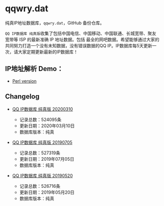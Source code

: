 # qqwry.dat

纯真IP地址数据库，`qqwry.dat`，GitHub 备份仓库。

`QQ IP数据库 纯真版`收集了包括中国电信、中国移动、中国联通、长城宽带、聚友宽带等 ISP 的最新准确 IP 地址数据。包括
最全的网吧数据。希望能够通过大家的共同努力打造一个没有未知数据，没有错误数据的QQ IP。IP数据库每5天更新一次，请大家定期更新最新的IP数据库！

## IP地址解析 Demo：

- [Perl version](./ip_query.pl)


## Changelog

* [QQ IP数据库 纯真版 20200310](./20200310/)
  - 记录总数：524095条
  - 更新日期：2020年03月10日
  - 数据库版本：纯真

* [QQ IP数据库 纯真版 20190705](./20190705/)
  - 记录总数：527319条
  - 更新日期：2019年07月05日
  - 数据库版本：纯真

* [QQ IP数据库 纯真版 20190520](./20190520/)
  - 记录总数：526716条
  - 更新日期：2019年05月20日
  - 数据库版本：纯真
